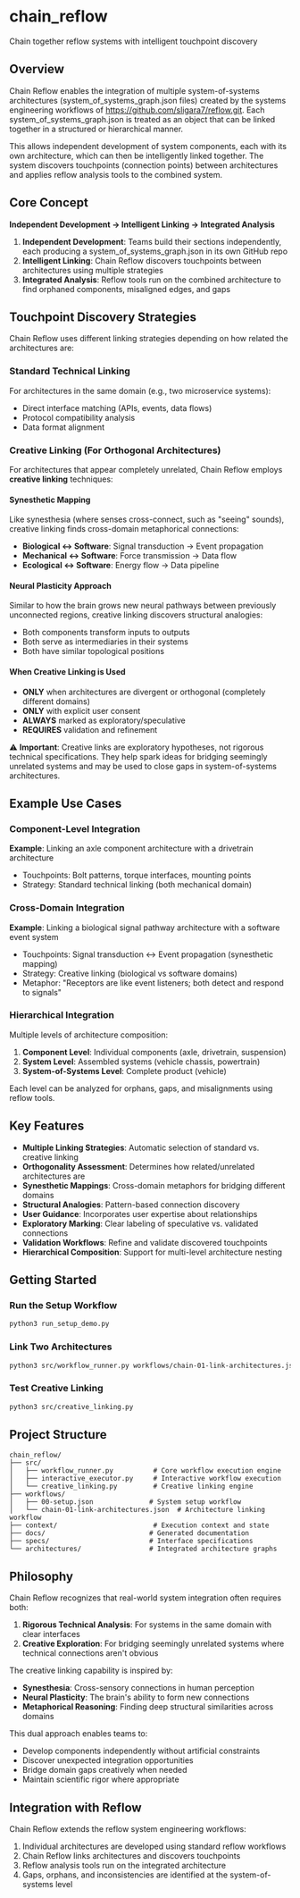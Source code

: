 # chain_reflow
Chain together reflow systems with intelligent touchpoint discovery

## Overview

Chain Reflow enables the integration of multiple system-of-systems architectures (system_of_systems_graph.json files) created by the systems engineering workflows of https://github.com/sligara7/reflow.git. Each system_of_systems_graph.json is treated as an object that can be linked together in a structured or hierarchical manner.

This allows independent development of system components, each with its own architecture, which can then be intelligently linked together. The system discovers touchpoints (connection points) between architectures and applies reflow analysis tools to the combined system.

## Core Concept

**Independent Development → Intelligent Linking → Integrated Analysis**

1. **Independent Development**: Teams build their sections independently, each producing a system_of_systems_graph.json in its own GitHub repo
2. **Intelligent Linking**: Chain Reflow discovers touchpoints between architectures using multiple strategies
3. **Integrated Analysis**: Reflow tools run on the combined architecture to find orphaned components, misaligned edges, and gaps

## Touchpoint Discovery Strategies

Chain Reflow uses different linking strategies depending on how related the architectures are:

### Standard Technical Linking
For architectures in the same domain (e.g., two microservice systems):
- Direct interface matching (APIs, events, data flows)
- Protocol compatibility analysis
- Data format alignment

### Creative Linking (For Orthogonal Architectures)
For architectures that appear completely unrelated, Chain Reflow employs **creative linking** techniques:

#### Synesthetic Mapping
Like synesthesia (where senses cross-connect, such as "seeing" sounds), creative linking finds cross-domain metaphorical connections:
- **Biological ↔ Software**: Signal transduction → Event propagation
- **Mechanical ↔ Software**: Force transmission → Data flow
- **Ecological ↔ Software**: Energy flow → Data pipeline

#### Neural Plasticity Approach
Similar to how the brain grows new neural pathways between previously unconnected regions, creative linking discovers structural analogies:
- Both components transform inputs to outputs
- Both serve as intermediaries in their systems
- Both have similar topological positions

#### When Creative Linking is Used
- **ONLY** when architectures are divergent or orthogonal (completely different domains)
- **ONLY** with explicit user consent
- **ALWAYS** marked as exploratory/speculative
- **REQUIRES** validation and refinement

⚠️ **Important**: Creative links are exploratory hypotheses, not rigorous technical specifications. They help spark ideas for bridging seemingly unrelated systems and may be used to close gaps in system-of-systems architectures.

## Example Use Cases

### Component-Level Integration
**Example**: Linking an axle component architecture with a drivetrain architecture
- Touchpoints: Bolt patterns, torque interfaces, mounting points
- Strategy: Standard technical linking (both mechanical domain)

### Cross-Domain Integration
**Example**: Linking a biological signal pathway architecture with a software event system
- Touchpoints: Signal transduction ↔ Event propagation (synesthetic mapping)
- Strategy: Creative linking (biological vs software domains)
- Metaphor: "Receptors are like event listeners; both detect and respond to signals"

### Hierarchical Integration
Multiple levels of architecture composition:
1. **Component Level**: Individual components (axle, drivetrain, suspension)
2. **System Level**: Assembled systems (vehicle chassis, powertrain)
3. **System-of-Systems Level**: Complete product (vehicle)

Each level can be analyzed for orphans, gaps, and misalignments using reflow tools.

## Key Features

- **Multiple Linking Strategies**: Automatic selection of standard vs. creative linking
- **Orthogonality Assessment**: Determines how related/unrelated architectures are
- **Synesthetic Mappings**: Cross-domain metaphors for bridging different domains
- **Structural Analogies**: Pattern-based connection discovery
- **User Guidance**: Incorporates user expertise about relationships
- **Exploratory Marking**: Clear labeling of speculative vs. validated connections
- **Validation Workflows**: Refine and validate discovered touchpoints
- **Hierarchical Composition**: Support for multi-level architecture nesting

## Getting Started

### Run the Setup Workflow
```bash
python3 run_setup_demo.py
```

### Link Two Architectures
```bash
python3 src/workflow_runner.py workflows/chain-01-link-architectures.json
```

### Test Creative Linking
```bash
python3 src/creative_linking.py
```

## Project Structure

```
chain_reflow/
├── src/
│   ├── workflow_runner.py          # Core workflow execution engine
│   ├── interactive_executor.py     # Interactive workflow execution
│   └── creative_linking.py         # Creative linking engine
├── workflows/
│   ├── 00-setup.json              # System setup workflow
│   └── chain-01-link-architectures.json  # Architecture linking workflow
├── context/                        # Execution context and state
├── docs/                          # Generated documentation
├── specs/                         # Interface specifications
└── architectures/                 # Integrated architecture graphs
```

## Philosophy

Chain Reflow recognizes that real-world system integration often requires both:

1. **Rigorous Technical Analysis**: For systems in the same domain with clear interfaces
2. **Creative Exploration**: For bridging seemingly unrelated systems where technical connections aren't obvious

The creative linking capability is inspired by:
- **Synesthesia**: Cross-sensory connections in human perception
- **Neural Plasticity**: The brain's ability to form new connections
- **Metaphorical Reasoning**: Finding deep structural similarities across domains

This dual approach enables teams to:
- Develop components independently without artificial constraints
- Discover unexpected integration opportunities
- Bridge domain gaps creatively when needed
- Maintain scientific rigor where appropriate

## Integration with Reflow

Chain Reflow extends the reflow system engineering workflows:
1. Individual architectures are developed using standard reflow workflows
2. Chain Reflow links architectures and discovers touchpoints
3. Reflow analysis tools run on the integrated architecture
4. Gaps, orphans, and inconsistencies are identified at the system-of-systems level 
